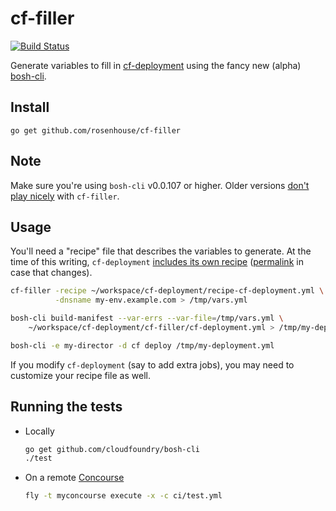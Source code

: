 # cf-filler
[![Build Status](https://api.travis-ci.org/rosenhouse/cf-filler.png?branch=master)](http://travis-ci.org/rosenhouse/cf-filler)

Generate variables to fill in [cf-deployment](https://github.com/cloudfoundry/cf-deployment) using the fancy new (alpha) [bosh-cli](https://github.com/cloudfoundry/bosh-cli).

## Install
```
go get github.com/rosenhouse/cf-filler
```

## Note
Make sure you're using `bosh-cli` v0.0.107 or higher.  Older versions [don't play nicely](https://github.com/cloudfoundry/bosh-cli/issues/46) with `cf-filler`.

## Usage
You'll need a "recipe" file that describes the variables to generate.
At the time of this writing, `cf-deployment` [includes its own recipe](https://github.com/cloudfoundry/cf-deployment/blob/master/cf-filler/recipe-cf-deployment.yml)
([permalink](https://github.com/cloudfoundry/cf-deployment/blob/197b32f158bd90c56a7d9b410119c551401a3108/cf-filler/recipe-cf-deployment.yml) in case that changes).

```bash
cf-filler -recipe ~/workspace/cf-deployment/recipe-cf-deployment.yml \
          -dnsname my-env.example.com > /tmp/vars.yml

bosh-cli build-manifest --var-errs --var-file=/tmp/vars.yml \
    ~/workspace/cf-deployment/cf-filler/cf-deployment.yml > /tmp/my-deployment.yml

bosh-cli -e my-director -d cf deploy /tmp/my-deployment.yml
```

If you modify `cf-deployment` (say to add extra jobs), you may need to customize your recipe file as well.

## Running the tests

- Locally
  ```bash
  go get github.com/cloudfoundry/bosh-cli
  ./test
  ```

- On a remote [Concourse](http://concourse.ci/)
  ```bash
  fly -t myconcourse execute -x -c ci/test.yml
  ```
